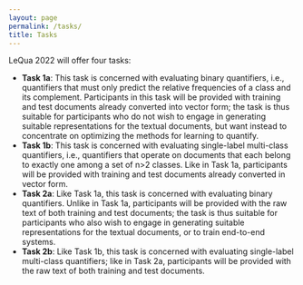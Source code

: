 ```yaml
---
layout: page
permalink: /tasks/
title: Tasks
---
```


LeQua 2022 will offer four tasks:

- **Task 1a**: This task is concerned with evaluating binary quantifiers, i.e., quantifiers that must only predict the relative frequencies of a class and its complement. Participants in this task will be provided with training and test documents already converted into vector form; the task is thus suitable for participants who do not wish to engage in generating suitable representations for the textual documents, but want instead to concentrate on optimizing the methods for learning to quantify.
- **Task 1b**: This task is concerned with evaluating single-label multi-class quantifiers, i.e., quantifiers that operate on documents that each belong to exactly one among a set of n>2 classes. Like in Task 1a, participants will be provided with training and test documents already converted in vector form.
- **Task 2a**: Like Task 1a, this task is concerned with evaluating binary quantifiers. Unlike in Task 1a, participants will be provided with the raw text of both training and test documents; the task is thus suitable for participants who also wish to engage in generating suitable representations for the textual documents, or to train end-to-end systems.
- **Task 2b**: Like Task 1b, this task is concerned with evaluating single-label multi-class quantifiers; like in Task 2a, participants will be provided with the raw text of both training and test documents.
